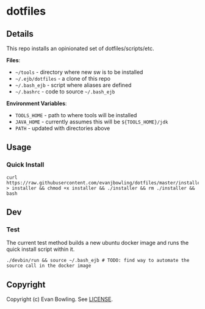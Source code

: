 # dotfiles

## Details

This repo installs an opinionated set of dotfiles/scripts/etc.

__Files__:


* `~/tools` - directory where new sw is to be installed
* `~/.ejb/dotfiles` - a clone of this repo
* `~/.bash_ejb` - script where aliases are defined
* `~/.bashrc` - code to source `~/.bash_ejb`

__Environment Variables__:

* `TOOLS_HOME` - path to where tools will be installed
* `JAVA_HOME` - currently assumes this will be `${TOOLS_HOME}/jdk`
* `PATH` - updated with directories above

## Usage

### Quick Install

```
curl https://raw.githubusercontent.com/evanjbowling/dotfiles/master/installer > installer && chmod +x installer && ./installer && rm ./installer && bash
```

## Dev

### Test

The current test method builds a new ubuntu docker image and runs the quick install script within it.

```
./devbin/run && source ~/.bash_ejb # TODO: find way to automate the source call in the docker image
```
## Copyright

Copyright (c) Evan Bowling. See [LICENSE](LICENSE).
